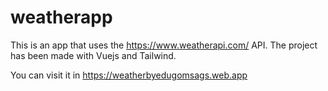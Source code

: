 # weatherapp
This is an app that uses the https://www.weatherapi.com/ API. The project has been made with Vuejs and Tailwind. 

You can visit it in  https://weatherbyedugomsags.web.app

